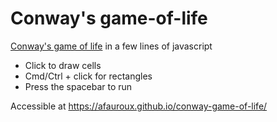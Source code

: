 # Conway's game-of-life

[Conway's game of life](https://en.wikipedia.org/wiki/Conway%27s_Game_of_Life) in a few lines of javascript
* Click to draw cells
* Cmd/Ctrl + click for rectangles
* Press the spacebar to run

Accessible at https://afauroux.github.io/conway-game-of-life/
